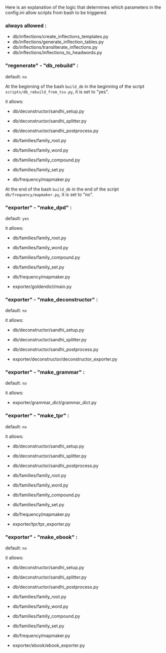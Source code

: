 Here is an explanation of the logic that determines which parameters in the config.ini allow scripts from bash to be triggered.

### always allowed :
- db/inflections/create_inflections_templates.py
- db/inflections/generate_inflection_tables.py
- db/inflections/transliterate_inflections.py
- db/inflections/inflections_to_headwords.py

### "regenerate" - "db_rebuild" :
default: `no`

At the beginning of the bash `build_db` in the beginning of the script `scripts/db_rebuild_from_tsv.py`, it is set to "yes".

it allows:

- db/deconstructor/sandhi_setup.py
- db/deconstructor/sandhi_splitter.py
- db/deconstructor/sandhi_postprocess.py

- db/families/family_root.py
- db/families/family_word.py
- db/families/family_compound.py
- db/families/family_set.py

- db/frequency/mapmaker.py

At the end of the bash `build_db` in the end of the script `db/frequency/mapmaker.py`, it is set to "no".

### "exporter" - "make_dpd" :

default: `yes`

it allows:

- db/families/family_root.py
- db/families/family_word.py
- db/families/family_compound.py
- db/families/family_set.py

- db/frequency/mapmaker.py

- exporter/goldendict/main.py

### "exporter" - "make_deconstructor" :

default: `no`

it allows:

- db/deconstructor/sandhi_setup.py
- db/deconstructor/sandhi_splitter.py
- db/deconstructor/sandhi_postprocess.py

- exporter/deconstructor/deconstructor_exporter.py

### "exporter" - "make_grammar" :

default: `no`

it allows:

- exporter/grammar_dict/grammar_dict.py

### "exporter" - "make_tpr" :

default: `no`

it allows:

- db/deconstructor/sandhi_setup.py
- db/deconstructor/sandhi_splitter.py
- db/deconstructor/sandhi_postprocess.py

- db/families/family_root.py
- db/families/family_word.py
- db/families/family_compound.py
- db/families/family_set.py

- db/frequency/mapmaker.py

- exporter/tpr/tpr_exporter.py

### "exporter" - "make_ebook" :

default: `no`

it allows:

- db/deconstructor/sandhi_setup.py
- db/deconstructor/sandhi_splitter.py
- db/deconstructor/sandhi_postprocess.py

- db/families/family_root.py
- db/families/family_word.py
- db/families/family_compound.py
- db/families/family_set.py

- db/frequency/mapmaker.py

- exporter/ebook/ebook_exporter.py

